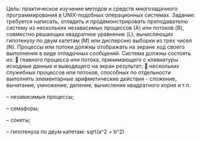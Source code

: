 Цель: практическое изучение методов и средств многозадачного
программирования в UNIX-подобных операционных системах.
Задание: требуется написать, отладить и продемонстрировать
преподавателю систему из нескольких независимых процессов (А) или потоков
(B), совместно решающих квадратное уравнение (L), вычисляющих гипотенузу
по двум катетам (M) или дисперсию выборки из трех чисел (N). Процессы или
потоки должны отображать на экране ход своего выполнения в виде
отладочных сообщений. Система должны состоять из:
 главного процесса или потока, принимающего с клавиатуры исходные
данные и выводящего на экран результат;
 нескольких служебных процессов или потоков, способных по
отдельности выполнять элементарные арифметические действия -
сложение, вычитание, умножение, деление, вычисление квадратного
корня и т.п. 

– независимые процессы;

– семафоры;

– сокеты;

– гипотенуза по двум катетам: sqrt(a^2 + b^2)